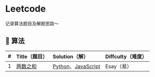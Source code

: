 # Leetcode

记录算法题目及解题思路～

## 🦠 算法

| #    | Title（题目）                                         | Solution（解）                                               | Diffculty（难度） |
| :--- | :---------------------------------------------------- | :----------------------------------------------------------- | :---------------- |
| 1    | [两数之和](https://leetcode-cn.com/problems/two-sum/) | [Python](./algorithms/python/two_sum/two_sum.py)、[JavaScript](./algorithms/js/two-sum/two-sum.js) | Esay（易）        |

